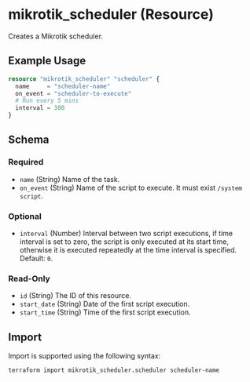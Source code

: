 # mikrotik_scheduler (Resource)
Creates a Mikrotik scheduler.

## Example Usage
```terraform
resource "mikrotik_scheduler" "scheduler" {
  name     = "scheduler-name"
  on_event = "scheduler-to-execute"
  # Run every 5 mins
  interval = 300
}
```

<!-- schema generated by tfplugindocs -->
## Schema

### Required

- `name` (String) Name of the task.
- `on_event` (String) Name of the script to execute. It must exist `/system script`.

### Optional

- `interval` (Number) Interval between two script executions, if time interval is set to zero, the script is only executed at its start time, otherwise it is executed repeatedly at the time interval is specified. Default: `0`.

### Read-Only

- `id` (String) The ID of this resource.
- `start_date` (String) Date of the first script execution.
- `start_time` (String) Time of the first script execution.

## Import
Import is supported using the following syntax:
```shell
terraform import mikrotik_scheduler.scheduler scheduler-name
```
